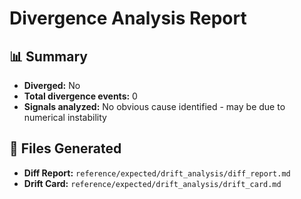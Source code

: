 # Divergence Analysis Report

## 📊 Summary

- **Diverged:** No
- **Total divergence events:** 0
- **Signals analyzed:** No obvious cause identified - may be due to numerical instability


## 📁 Files Generated

- **Diff Report:** `reference/expected/drift_analysis/diff_report.md`
- **Drift Card:** `reference/expected/drift_analysis/drift_card.md`
